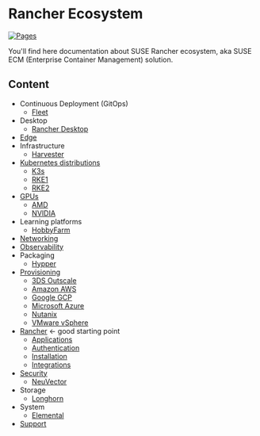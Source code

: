 # Rancher Ecosystem

[![Pages](https://github.com/devpro/rancher-ecosystem/actions/workflows/pages.yml/badge.svg)](https://github.com/devpro/rancher-ecosystem/actions/workflows/pages.yml)

You'll find here documentation about SUSE Rancher ecosystem, aka SUSE ECM (Enterprise Container Management) solution.

## Content

* Continuous Deployment (GitOps)
  * [Fleet](docs/fleet.md)
* Desktop
  * [Rancher Desktop](docs/rancher-desktop.md)
* [Edge](docs/edge.md)
* Infrastructure
  * [Harvester](docs/harvester.md)
* [Kubernetes distributions](kubernetes-distributions)
  * [K3s](docs/k3s.md)
  * [RKE1](docs/rke.md)
  * [RKE2](docs/rke2.md)
* [GPUs](docs/gpu.md)
  * [AMD](docs/providers/amd.md)
  * [NVIDIA](docs/providers/nvidia.md)
* Learning platforms
  * [HobbyFarm](docs/hobbyfarm.md)
* [Networking](docs/networking.md)
* [Observability](docs/observability.md)
* Packaging
  * [Hypper](docs/hypper.md)
* [Provisioning](docs/provisioning.md)
  * [3DS Outscale](docs/providers/3ds-outscale.md)
  * [Amazon AWS](docs/providers/amazon-aws.md)
  * [Google GCP](docs/providers/google-gcp.md)
  * [Microsoft Azure](docs/providers/microsoft-azure.md)
  * [Nutanix](docs/providers/nutanix.md)
  * [VMware vSphere](docs/providers/wmware-vsphere.md)
* [Rancher](docs/rancher.md) ← good starting point
  * [Applications](docs/rancher-apps.md)
  * [Authentication](docs/rancher-authentication.md)
  * [Installation](docs/rancher-installation.md)
  * [Integrations](docs/rancher-integrations.md)
* [Security](docs/security.md)
  * [NeuVector](docs/neuvector.md)
* Storage
  * [Longhorn](docs/longhorn.md)
* System
  * [Elemental](docs/elemental.md)
* [Support](docs/support.md)
